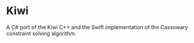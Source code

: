 # Kiwi
A C# port of the Kiwi C++ and the Swift implementation of the Cassowary constraint solving algorithm.